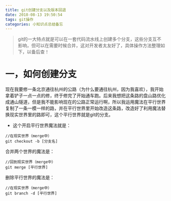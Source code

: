 ```yaml
---
title: git创建分支以及版本回退
date: 2018-08-13 19:50:54
tags: git操作
categories: 小知识点总结备忘
---
```


> git的一大特点就是可以在一套代码流水线上创建多个分支，这些分支互不影响，但可以在需要时候合并，这对开发者太友好了，具体操作方法整理如下，以备后查！

# 一，如何创建分支

现在我要修一条北京通往杭州的公路（为什么要通往杭州，因为我喜欢），我开始拿着铲子一点一点的修，终于修完了开始通车跑。后来我想把这条路的盘山路优化成通山隧道，但是我不能影响现在的公路正常运行啊，所以我运用魔法在平行世界复制了一条一模一样的路，并在平行世界里开始改造这条路，改造好了利用魔法替换现实世界里的路即可，这个平行世界就是git的分支。

- 这个开启平行世界魔法就是：
```
//在现实世界（merge中）
git checkout -b [分支名]
```
合并两个世界的魔法是：
```
//回到现实世界（merge中）
git merge [平行世界]
```

删除平行世界的魔法是：
```
//在现实世界（merge中）
git branch -d [平行世界]
```